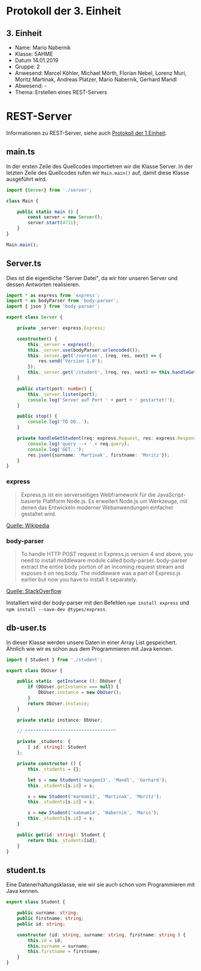 # Protokoll der 3. Einheit

## 3. Einheit

* Name: Mario Nabernik  
* Klasse: 5AHME  
* Datum 14.01.2019
* Gruppe: 2  
* Anwesend: Marcel Köhler, Michael Mörth, Florian Nebel, Lorenz Muri, Moritz Martinak, Andreas Platzer, Mario Nabernik, Gerhard Mandl  
* Abwesend: -  
* Thema: Erstellen eines REST-Servers


# REST-Server
Informationen zu REST-Server, siehe auch [Protokoll der 1.Einheit](https://github.com/HTLMechatronics/m14-la1-sx/blob/nabmam14/Protokoll/Protokoll_17-12-2018.md).

## main.ts
In der ersten Zeile des Quellcodes importietren wir die Klasse Server.
In der letzten Zeile des Quellcodes rufen wir `Main.main()` auf, damit diese Klasse ausgeführt wird.
```typescript
import {Server} from './server';

class Main {

    public static main () {
        const server = new Server();
        server.start(4711);
    }
}

Main.main();
```

## Server.ts
Dies ist die eigentliche "Server Datei", da wir hier unseren Server und dessen Antworten realisieren.
```typescript
import * as express from 'express';
import * as bodyParser from 'body-parser';
import { json } from 'body-parser';

export class Server {

    private _server: express.Express;

    constructor() {
        this._server = express();
        this._server.use(bodyParser.urlencoded());
        this._server.get('/version', (req, res, next) => {
            res.send('Version 1.0');
        });
        this._server.get('/student', (req, res, next) => this.handleGetStudent(req, res, next));
    }

    public start(port: number) {
        this._server.listen(port);
        console.log('Server auf Port ' + port + ' gestartet!');
    }

    public stop() {
        console.log('TO DO..');
    }

    private handleGetStudent(req: express.Request, res: express.Response, next: express.NextFunction) {
        console.log('query --> ' + req.query);
        console.log('GET..');
        res.json({surname: 'Martinak', firstname: 'Moritz'});
    }
}
```

### express
> Express.js ist ein serverseitiges Webframework für die JavaScript-basierte Plattform Node.js. 
> Es erweitert Node.js um Werkzeuge, mit denen das Entwickeln moderner Webanwendungen einfacher gestaltet wird.

 [Quelle: Wikipedia](https://de.wikipedia.org/wiki/Express.js)
 
### body-parser
> To handle HTTP POST request in Express.js version 4 and above, you need to install middleware module called body-parser.
> body-parser extract the entire body portion of an incoming request stream and exposes it on req.body.
> The middleware was a part of Express.js earlier but now you have to install it separately.

[Quelle: StackOverflow](https://de.wikipedia.org/wiki/Express.js)

Installiert wird der body-parser mit den Befehlen `npm install express` und `npm install --save-dev @types/express`.


## db-user.ts
In dieser Klasse werden unsere Daten in einer Array List gespeichert. Ähnlich wie wir es schon aus dem Programmieren mit Java kennen.
```typescript
import { Student } from './student';

export class DbUser {

    public static  getInstance (): DbUser {
        if (DbUser.getInstance === null) {
            DbUser.instance = new DbUser();
        }
        return DbUser.instance;
    }

    private static instance: DbUser;

    // **********************************

    private _students: {
        [ id: string]: Student
    };

    private constructor () {
        this._students = {};

        let s = new Student('mangem13', 'Mandl', 'Gerhard');
        this._students[s.id] = s;

        s = new Student('marmom13', 'Martinak', 'Moritz');
        this._students[s.id] = s;

        s = new Student('nabmam14', 'Nabernik', 'Mario');
        this._students[s.id] = s;
    }

    public get(id: string): Student {
        return this._students[id];
    }
}
```

## student.ts
Eine Datenerhaltungsklasse, wie wir sie auch schon vom Programmieren mit Java kennen.
```typescript
export class Student {

    public surname: string;
    public firstname: string;
    public id: string;

    constructor (id: string, surname: string, firstname: string ) {
        this.id = id;
        this.surname = surname;
        this.firstname = firstname;
    }
}
```
